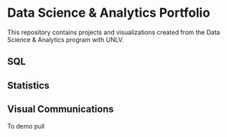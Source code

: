 # Data Science & Analytics Portfolio
This repository contains projects and visualizations created from the Data
Science & Analytics program with UNLV.


## SQL
## Statistics
## Visual Communications

To demo pull

